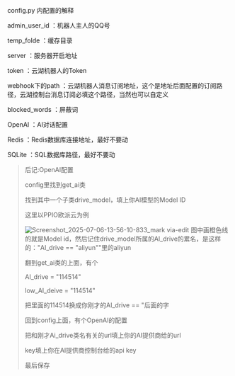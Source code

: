 config.py 内配置的解释

admin_user_id ：机器人主人的QQ号

temp_folde ：缓存目录

server ：服务器开启地址

token ：云湖机器人的Token

webhook下的path ：云湖机器人消息订阅地址，这个是地址后面配置的订阅路径，云湖控制台消息订阅必填这个路径，当然也可以自定义

blocked_words ：屏蔽词

OpenAI ：AI对话配置

Redis ：Redis数据库连接地址，最好不要动

SQLite ：SQL数据库路径，最好不要动

> 后记:OpenAI配置
> 
> config里找到get_ai类
> 
> 找到其中一个子类drive_model，填上你AI模型的Model ID
> 
> 这里以PPIO欧派云为例
> 
> ![Screenshot_2025-07-06-13-56-10-833_mark via-edit](https://github.com/user-attachments/assets/2fc947f8-d66f-47f3-a3f5-894b1026ef69)
> 图中画橙色线的就是Model id，然后记住drive_model所属的AI_drive的累名，是这样的："AI_drive == "aliyun""里的aliyun
>
> 翻到get_ai类的上面，有个
> 
> AI_drive = "114514"
> 
> low_AI_deive = "114514"
> 
> 把里面的114514换成你刚才的AI_drive == "后面的字
> 
> 回到config上面，有个OpenAI的配置
> 
> 把和刚才Ai_drive类名有关的url填上你的AI提供商给的url
> 
> key填上你在AI提供商控制台给的api key
> 
> 最后保存
